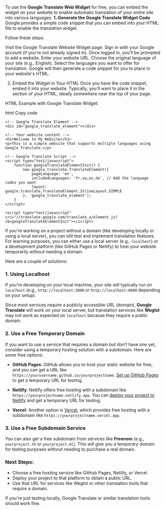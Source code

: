 To use the <b>Google Translate Web Widget</b> for free, you can embed the widget on your website to enable automatic translation of your entire site into various languages. 
<strong>1. Generate the Google Translate Widget Code</strong>
Google provides a simple code snippet that you can embed into your HTML file to enable the translation widget.

Follow these steps:

Visit the Google Translate Website Widget page.
Sign in with your Google account (if you're not already signed in).
Once logged in, you’ll be prompted to add a website.
Enter your website URL.
Choose the original language of your site (e.g., English).
Select the languages you want to offer for translation.
Google will then generate a code snippet for you to place in your website's HTML.

2. Embed the Widget in Your HTML
Once you have the code snippet, embed it into your website. Typically, you'll want to place it in the <body> section of your HTML, ideally somewhere near the top of your page.


HTML Example with Google Translate Widget:

html
Copy code
<!DOCTYPE html>
<html lang="en">
<head>
    <meta charset="UTF-8">
    <meta name="viewport" content="width=device-width, initial-scale=1.0">
    <title>Website with Google Translate</title>
</head>
<body>

    <!-- Google Translate Element -->
    <div id="google_translate_element"></div>

    <!-- Your website content -->
    <h1>Welcome to My Website</h1>
    <p>This is a simple website that supports multiple languages using Google Translate.</p>

    <!-- Google Translate Script -->
    <script type="text/javascript">
        function googleTranslateElementInit() {
            new google.translate.TranslateElement({
                pageLanguage: 'en',
                includedLanguages: 'fr,sw,es,de', // Add the language codes you want
                layout: google.translate.TranslateElement.InlineLayout.SIMPLE
            }, 'google_translate_element');
        }
    </script>

    <script type="text/javascript" src="//translate.google.com/translate_a/element.js?cb=googleTranslateElementInit"></script>

</body>
</html>


If you're working on a project without a domain (like developing locally or using a local server), you can still test and implement translation features. For learning purposes, you can either use a local server (e.g., `localhost`) or a development platform (like GitHub Pages or Netlify) to host your website temporarily without needing a domain.

Here are a couple of solutions:

### 1. **Using Localhost**
If you're developing on your local machine, your site will typically run on `localhost` (e.g., `http://localhost:3000` or `http://localhost:8000` depending on your setup).

Since most services require a publicly accessible URL (domain), **Google Translate** will work on your local server, but translation services like **Weglot** may not work as expected on `localhost` because they require a public domain.

### 2. **Use a Free Temporary Domain**
If you want to use a service that requires a domain but don’t have one yet, consider using a temporary hosting solution with a subdomain. Here are some free options:

- **GitHub Pages**: GitHub allows you to host your static website for free, and you can get a URL like `https://yourusername.github.io/yourprojectname`. [Set up GitHub Pages](https://pages.github.com/) to get a temporary URL for testing.
  
- **Netlify**: Netlify offers free hosting with a subdomain like `https://yourprojectname.netlify.app`. You can [deploy your project to Netlify](https://docs.netlify.com/site-deploys/create-deploys/) and get a temporary URL for testing.

- **Vercel**: Another option is [Vercel](https://vercel.com/), which provides free hosting with a subdomain like `https://yourprojectname.vercel.app`.

### 3. **Use a Free Subdomain Service**
You can also get a free subdomain from services like **Freenom** (e.g., `yourproject.tk` or `yourproject.ml`). This will give you a temporary domain for testing purposes without needing to purchase a real domain.

### Next Steps:
- Choose a free hosting service like GitHub Pages, Netlify, or Vercel.
- Deploy your project to that platform to obtain a public URL.
- Use that URL for services like Weglot or other translation tools that require a domain.

If you're just testing locally, Google Translate or similar translation tools should work fine.
